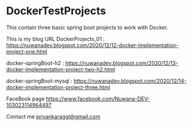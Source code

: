 # DockerTestProjects
This contain three basic spring boot projects to work with Docker.

This is my blog URL
DockerProjects_01 : https://nuwanadev.blogspot.com/2020/12/12-docker-implementation-project-one.html


docker-springBoot-h2 : https://nuwanadev.blogspot.com/2020/12/13-docker-implementation-project-two-h2.html


docker-springBoot-mysql : https://nuwanadev.blogspot.com/2020/12/14-docker-implementation-project-three.html



FaceBook page https://www.facebook.com/Nuwana-DEV-103023114964497

Contact me priyankaraggl@gmail.com
